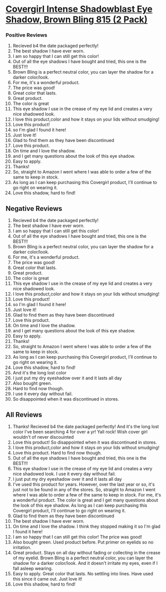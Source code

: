 # [Covergirl Intense Shadowblast Eye Shadow, Brown Bling 815 (2 Pack)](https://products.checkmycream.com/products/Covergirl-Intense-Shadowblast-Eye-Shadow-Brown-Bling-815-(2-Pack).html)

### Positive Reviews

<ol>
      <li>Recieved b4 the date packaged perfectly!</li>
      <li>The best shadow I have ever worn.</li>
      <li>I am so happy that I can still get this color!</li>
      <li>Out of all the eye shadows I have bought and tried, this one is the BEST!!!</li>
      <li>Brown Bling is a perfect neutral color, you can layer the shadow for a darker color/look.</li>
      <li>For me, it&#x27;s a wonderful product.  </li>
      <li>The price was good!</li>
      <li>Great color that lasts.</li>
      <li>Great product.</li>
      <li>The color is great</li>
      <li>This eye shadow I use in the crease of my eye lid and creates a very nice shadowed look.</li>
      <li>I love this product,color and how it stays on your lids without smudging!</li>
      <li>Love this product!</li>
      <li>so I&#x27;m glad I found it here!</li>
      <li>Just love it!</li>
      <li>Glad to find them as they have been discontinued</li>
      <li>Love this product.  </li>
      <li>On time and I love the shadow.  </li>
      <li>and I get many questions about the look of this eye shadow.  </li>
      <li>Easy to apply.</li>
      <li>Thanks!  </li>
      <li>So, straight to Amazon I went where I was able to order a few of the same to keep in stock.  </li>
      <li>As long as I can keep purchasing this Covergirl product, I&#x27;ll continue to go right on wearing it.</li>
      <li>Love this shadow, hard to find!</li>
</ol>


<h2>Negative Reviews</h2>
<ol>
<li> Recieved b4 the date packaged perfectly!</li>
<li> The best shadow I have ever worn.</li>
<li> I am so happy that I can still get this color!</li>
<li> Out of all the eye shadows I have bought and tried, this one is the BEST!!!</li>
<li> Brown Bling is a perfect neutral color, you can layer the shadow for a darker color/look.</li>
<li> For me, it&#x27;s a wonderful product.  </li>
<li> The price was good!</li>
<li> Great color that lasts.</li>
<li> Great product.</li>
<li> The color is great</li>
<li> This eye shadow I use in the crease of my eye lid and creates a very nice shadowed look.</li>
<li> I love this product,color and how it stays on your lids without smudging!</li>
<li> Love this product!</li>
<li> so I&#x27;m glad I found it here!</li>
<li> Just love it!</li>
<li> Glad to find them as they have been discontinued</li>
<li> Love this product.  </li>
<li> On time and I love the shadow.  </li>
<li> and I get many questions about the look of this eye shadow.  </li>
<li> Easy to apply.</li>
<li> Thanks!  </li>
<li> So, straight to Amazon I went where I was able to order a few of the same to keep in stock.  </li>
<li> As long as I can keep purchasing this Covergirl product, I&#x27;ll continue to go right on wearing it.</li>
<li> Love this shadow, hard to find!</li>
<li> And it&#x27;s the long lost color</li>
<li> I just put my dry eyeshadow over it and it lasts all day</li>
<li> Also bought green.  </li>
<li> Hard to find now though.</li>
<li> I use it every day without fail.</li>
<li> So disappointed when it was discontinued in stores.</li>
</ol>

<h2>All Reviews</h2>

<ol>
    <li> Thanks!  Recieved b4 the date packaged perfectly! And it&#x27;s the long lost color I&#x27;ve been searching 4 for over a yr! Yall rock! Wish cover girl wouldn&#x27;t of never discouinted</li>
    <li> Love this product! So disappointed when it was discontinued in stores.</li>
    <li> I love this product,color and how it stays on your lids without smudging!</li>
    <li> Love this product.  Hard to find now though.</li>
    <li> Out of all the eye shadows I have bought and tried, this one is the BEST!!!</li>
    <li> This eye shadow I use in the crease of my eye lid and creates a very nice shadowed look. I use it every day without fail.</li>
    <li> I just put my dry eyeshadow over it and it lasts all day</li>
    <li> I&#x27;ve used this product for years.  However, over the last year or so, it&#x27;s just not to be found in any of the stores.  So, straight to Amazon I went where I was able to order a few of the same to keep in stock.  For me, it&#x27;s a wonderful product.  The color is great and I get many questions about the look of this eye shadow.  As long as I can keep purchasing this Covergirl product, I&#x27;ll continue to go right on wearing it.</li>
    <li> Glad to find them as they have been discontinued</li>
    <li> The best shadow I have ever worn.</li>
    <li> On time and I love the shadow.  I think they stopped making it so I&#x27;m glad I found it here!</li>
    <li> I am so happy that I can still get this color! The price was good!</li>
    <li> Also bought green.  Used product before.  Put primer on eyelids so no irritation.</li>
    <li> Great product. Stays on all day without fading or collecting in the crease of my eyelid. Brown Bling is a perfect neutral color, you can layer the shadow for a darker color/look. And it doesn&#x27;t irritate my eyes, even if I fall asleep wearing.</li>
    <li> Easy to apply. Great color that lasts. No settling into lines. Have used this since it came out. Just love it!</li>
    <li> Love this shadow, hard to find!</li>
</ol>




